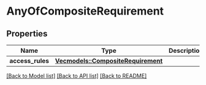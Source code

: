 # AnyOfCompositeRequirement

## Properties

Name | Type | Description | Notes
------------ | ------------- | ------------- | -------------
**access_rules** | [**Vec<models::CompositeRequirement>**](CompositeRequirement.md) |  | 

[[Back to Model list]](../README.md#documentation-for-models) [[Back to API list]](../README.md#documentation-for-api-endpoints) [[Back to README]](../README.md)


